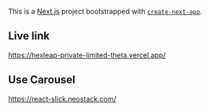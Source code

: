This is a [Next.js](https://nextjs.org/) project bootstrapped with [`create-next-app`](https://github.com/vercel/next.js/tree/canary/packages/create-next-app).

## Live link
https://hexleap-private-limited-theta.vercel.app/

## Use Carousel
https://react-slick.neostack.com/
